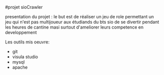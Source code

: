 #projet sioCrawler

presentation du projet : le but est de réaliser un jeu de role permettant un jeu qui n'est pas multijoueur aux étudiands du bts sio de se divertir pendant les heures de cantine masi surtout d'ameliorer leurs competence en developpement

Les outils mis oeuvre:

* git 
* visula studio
* mysql
* apache
